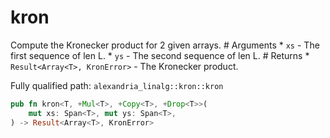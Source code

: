 # kron

Compute the Kronecker product for 2 given arrays. # Arguments * `xs` - The first sequence of len L. * `ys` - The second sequence of len L. # Returns * `Result<Array<T>, KronError>` - The Kronecker product.

Fully qualified path: `alexandria_linalg::kron::kron`

```rust
pub fn kron<T, +Mul<T>, +Copy<T>, +Drop<T>>(
    mut xs: Span<T>, mut ys: Span<T>,
) -> Result<Array<T>, KronError>
```

